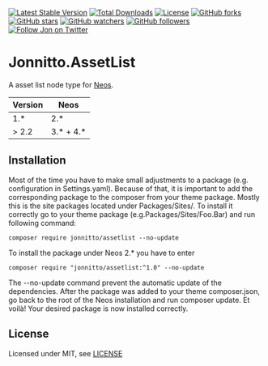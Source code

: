 [![Latest Stable Version](https://poser.pugx.org/jonnitto/assetlist/v/stable)](https://packagist.org/packages/jonnitto/assetlist)
[![Total Downloads](https://poser.pugx.org/jonnitto/assetlist/downloads)](https://packagist.org/packages/jonnitto/assetlist)
[![License](https://poser.pugx.org/jonnitto/assetlist/license)](https://packagist.org/packages/jonnitto/assetlist)
[![GitHub forks](https://img.shields.io/github/forks/jonnitto/Jonnitto.AssetList.svg?style=social&label=Fork)](https://github.com/jonnitto/Jonnitto.AssetList/fork)
[![GitHub stars](https://img.shields.io/github/stars/jonnitto/Jonnitto.AssetList.svg?style=social&label=Stars)](https://github.com/jonnitto/Jonnitto.AssetList/stargazers)
[![GitHub watchers](https://img.shields.io/github/watchers/jonnitto/Jonnitto.AssetList.svg?style=social&label=Watch)](https://github.com/jonnitto/Jonnitto.AssetList/subscription)
[![GitHub followers](https://img.shields.io/github/followers/jonnitto.svg?style=social&label=Follow)](https://github.com/jonnitto/followers)
[![Follow Jon on Twitter](https://img.shields.io/twitter/follow/jonnitto.svg?style=social&label=Follow)](https://twitter.com/jonnitto)

# Jonnitto.AssetList

A asset list node type for [Neos](https://www.neos.io).

| Version | Neos        |
| ------- | ----------- |
| 1.\*    | 2.\*        |
| > 2.2   | 3.\* + 4.\* |

## Installation

Most of the time you have to make small adjustments to a package (e.g. configuration in Settings.yaml). Because of that, it is important to add the corresponding package to the composer from your theme package. Mostly this is the site packages located under Packages/Sites/. To install it correctly go to your theme package (e.g.Packages/Sites/Foo.Bar) and run following command:

```
composer require jonnitto/assetlist --no-update
```

To install the package under Neos 2.\* you have to enter

```
composer require "jonnitto/assetlist:^1.0" --no-update
```

The --no-update command prevent the automatic update of the dependencies. After the package was added to your theme composer.json, go back to the root of the Neos installation and run composer update. Et voilà! Your desired package is now installed correctly.

## License

Licensed under MIT, see [LICENSE](LICENSE)
